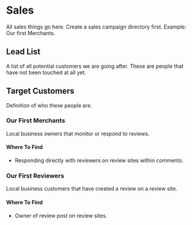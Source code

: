 # Sales
All sales things go here.
Create a sales campaign directory first.  Example: Our first Merchants.

## Lead List
A list of all potential customers we are going after.  These are people that have not been touched at all yet.

## Target Customers
Definition of who these people are.


### Our First Merchants
Local business owners that monitor or respond to reviews.
#### Where To Find
- Responding directly with reviewers on review sites within comments.

### Our First Reviewers
Local business customers that have created a review on a review site.
#### Where To Find
- Owner of review post on review sites.

